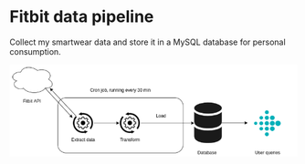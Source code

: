 # Fitbit data pipeline

Collect my smartwear data and store it in a MySQL database for personal consumption. 

![Project](./misc/project_architecture.png) 

